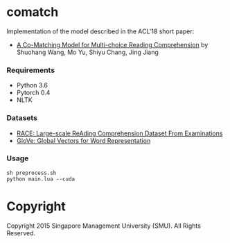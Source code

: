 # comatch
Implementation of the model described in the ACL'18 short paper:
- [A Co-Matching Model for Multi-choice Reading Comprehension](https://arxiv.org/abs/1806.04068) by Shuohang Wang, Mo Yu, Shiyu Chang, Jing Jiang

### Requirements
- Python 3.6
- Pytorch 0.4
- NLTK

### Datasets
- [RACE: Large-scale ReAding Comprehension Dataset From Examinations](http://www.cs.cmu.edu/~glai1/data/race/)
- [GloVe: Global Vectors for Word Representation](http://nlp.stanford.edu/data/glove.840B.300d.zip)

### Usage
```
sh preprocess.sh
python main.lua --cuda
```

# Copyright
Copyright 2015 Singapore Management University (SMU). All Rights Reserved.
